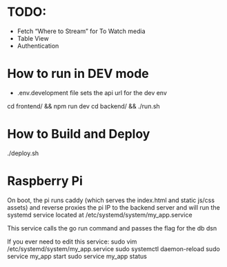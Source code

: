 # TODO:

- Fetch “Where to Stream” for To Watch media
- Table View
- Authentication

# How to run in DEV mode 

* .env.development file sets the api url for the dev env

cd frontend/ && npm run dev
cd backend/ && ./run.sh


# How to Build and Deploy 

./deploy.sh

# Raspberry Pi

On boot, the pi runs caddy (which serves the index.html and static js/css
assets) and reverse proxies the pi IP to the backend server and will run the
systemd service located at /etc/systemd/system/my_app.service

This service calls the go run command and passes the flag for the db dsn

If you ever need to edit this service:
sudo vim /etc/systemd/system/my_app.service
sudo systemctl daemon-reload
sudo service my_app start
sudo service my_app status
